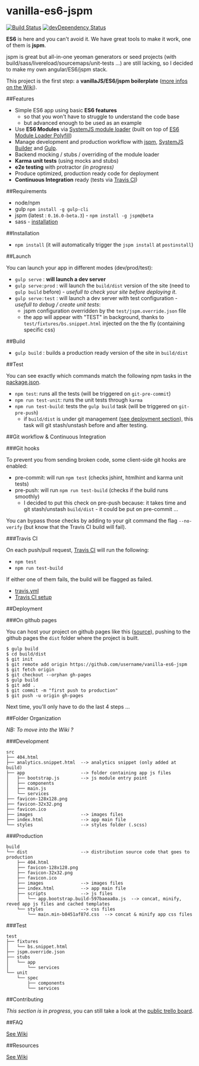 vanilla-es6-jspm
================

[![Build Status](https://travis-ci.org/topheman/vanilla-es6-jspm.svg?branch=master)](https://travis-ci.org/topheman/vanilla-es6-jspm)
[![devDependency Status](https://david-dm.org/topheman/vanilla-es6-jspm/dev-status.svg)](https://david-dm.org/topheman/vanilla-es6-jspm#info=devDependencies)

**ES6** is here and you can't avoid it. We have great tools to make it work, one of them is **jspm**.

jspm is great but all-in-one yeoman generators or seed projects (with build/sass/livereload/sourcemaps/unit-tests ...) are still lacking, so I decided to make my own angular/ES6/jspm stack.

This project is the first step: a **vanillaJS/ES6/jspm boilerplate** ([more infos on the Wiki](https://github.com/topheman/vanilla-es6-jspm/wiki)).

##Features

* Simple ES6 app using basic **ES6 features**
	* so that you won't have to struggle to understand the code base
	* but advanced enough to be used as an example
* Use **ES6 Modules** via [SystemJS module loader](https://github.com/systemjs/systemjs) (built on top of [ES6 Module Loader Polyfill](https://github.com/ModuleLoader/es6-module-loader))
* Manage development and production workflow with [jspm](http://jspm.io/), [SystemJS Builder](https://github.com/systemjs/builder) and [Gulp](http://gulpjs.com/).
* Backend mocking / stubs / overriding of the module loader
* **Karma unit tests** (using mocks and stubs)
* **e2e testing** with protractor *(in progress)*
* Produce optimized, production ready code for deployment
* **Continuous Integration** ready (tests via [Travis CI](https://travis-ci.org/topheman/vanilla-es6-jspm))

##Requirements

* node/npm
* gulp `npm install -g gulp-cli`
* jspm (latest : `0.16.0-beta.3`) - `npm install -g jspm@beta`
* sass - [installation](http://sass-lang.com/install)

##Installation

* `npm install` (it will automatically trigger the `jspm install` at `postinstall`)

##Launch

You can launch your app in different modes (dev/prod/test):

* `gulp serve` : **will launch a dev server**
* `gulp serve:prod` : will launch the `build/dist` version of the site (need to `gulp build` before) - *usefull to check your site before deploying it*.
* `gulp serve:test` : will launch a dev server with test configuration - *usefull to debug / create unit tests*:
	* jspm configuration overridden by the `test/jspm.override.json` file
	* the app will appear with "TEST" in background, thanks to `test/fixtures/bs.snippet.html` injected on the the fly (containing specific css)

##Build

* `gulp build` : builds a production ready version of the site in `build/dist`

##Test

You can see exactly which commands match the following npm tasks in the [package.json](https://github.com/topheman/vanilla-es6-jspm/blob/master/package.json#L6).

* `npm test`: runs all the tests (will be triggered on `git-pre-commit`)
* `npm run test-unit`: runs the unit tests through `karma`
* `npm run test-build`: tests the `gulp build` task (will be triggered on `git-pre-push`)
	* if `build/dist` is under git management ([see deployment section](#deployment)), this task will git stash/unstash before and after testing.

##Git workflow & Continuous Integration

###Git hooks

To prevent you from sending broken code, some client-side git hooks are enabled:

* pre-commit: will run `npm test` (checks jshint, htmlhint and karma unit tests)
* pre-push: will run `npm run test-build` (checks if the build runs smoothly)
	* I decided to put this check on pre-push because: it takes time and git stash/unstash `build/dist` - it could be put on pre-commit ...

You can bypass those checks by adding to your git command the flag `--no-verify` (but know that the Travis CI build will fail).

###Travis CI

On each push/pull request, [Travis CI](https://travis-ci.org/topheman/vanilla-es6-jspm) will run the following:

* `npm test`
* `npm run test-build`

If either one of them fails, the build will be flagged as failed.

* [travis.yml](https://github.com/topheman/vanilla-es6-jspm/blob/master/.travis.yml)
* [Travis CI setup](https://github.com/topheman/vanilla-es6-jspm/wiki/FAQ#travis-ci-setup)

##Deployment

###On github pages

You can host your project on github pages like this ([source](https://help.github.com/articles/creating-project-pages-manually/)), pushing to the github pages the `dist` folder where the project is built.

```shell
$ gulp build
$ cd build/dist
$ git init
$ git remote add origin https://github.com/username/vanilla-es6-jspm
$ git fetch origin
$ git checkout --orphan gh-pages
$ gulp build
$ git add .
$ git commit -m "first push to production"
$ git push -u origin gh-pages
```

Next time, you'll only have to do the last 4 steps ...

##Folder Organization

*NB: To move into the Wiki ?*

###Development

```
src
├── 404.html
├── analytics.snippet.html  --> analytics snippet (only added at build)
├── app                     --> folder containing app js files
│   ├── bootstrap.js        --> js module entry point
│   ├── components
│   ├── main.js
│   └── services
├── favicon-128x128.png
├── favicon-32x32.png
├── favicon.ico
├── images                  --> images files
├── index.html              --> app main file
└── styles                  --> styles folder (.scss)
```

###Production

```
build
└── dist                    --> distribution source code that goes to production
    ├── 404.html
    ├── favicon-128x128.png
    ├── favicon-32x32.png
    ├── favicon.ico
    ├── images              --> images files
    ├── index.html          --> app main file
    ├── scripts             --> js files
    │   └── app.bootstrap.build-597baeaa0a.js  --> concat, minify, reved app js files and cached templates
    └── styles              --> css files
        └── main.min-b8451af87d.css  --> concat & minify app css files
```

###Test

```
test
├── fixtures
│   └── bs.snippet.html
├── jspm.override.json
├── stubs
│   └── app
│       └── services
└── unit
    └── spec
        ├── components
        └── services
```

##Contributing

*This section is in progress*, you can still take a look at the [public trello board](https://trello.com/c/tCihMVXM/46-introduction).

##FAQ

[See Wiki](https://github.com/topheman/vanilla-es6-jspm/wiki/FAQ)

##Resources

[See Wiki](https://github.com/topheman/vanilla-es6-jspm/wiki/Resources)